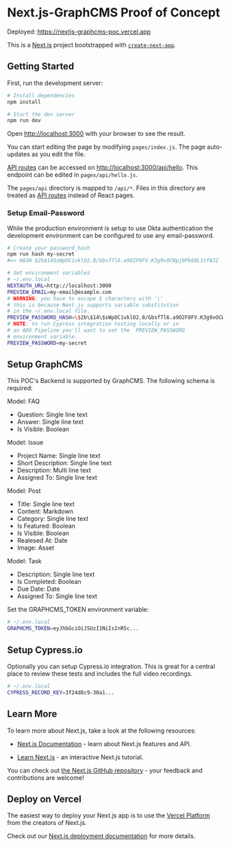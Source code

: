 # Next.js-GraphCMS Proof of Concept

Deployed: https://nextjs-graphcms-poc.vercel.app

This is a [Next.js](https://nextjs.org/) project
bootstrapped with [`create-next-app`](https://github.com/vercel/next.js/tree/canary/packages/create-next-app).

## Getting Started

First, run the development server:

```bash
# Install dependencies
npm install

# Start the dev server
npm run dev
```

Open [http://localhost:3000](http://localhost:3000) with
your browser to see the result.

You can start editing the page by modifying `pages/index.js`.
The page auto-updates as you edit the file.

[API routes](https://nextjs.org/docs/api-routes/introduction)
can be accessed on [http://localhost:3000/api/hello](http://localhost:3000/api/hello).
This endpoint can be edited in `pages/api/hello.js`.

The `pages/api` directory is mapped to `/api/*`. Files in
this directory are treated as
[API routes](https://nextjs.org/docs/api-routes/introduction)
instead of React pages.

### Setup Email-Password

While the production environment is setup to use Okta
authentication the development environment can be
configured to use any email-password.

```bash
# Create your password_hash
npm run hash my-secret
#=> HASH $2b$14$sWpOC1vklO2.8/GbsfTl6.a9O2F8FV.K3g9vOCWpj0Pk60L1tfWJ2

# Set environment variables
# ~/.env.local
NEXTAUTH_URL=http://localhost:3000
PREVIEW_EMAIL=my-email@example.com
# WARNING: you have to escape $ characters with '\'
# this is because Next.js supports variable substitution
# in the ~/.env.local file.
PREVIEW_PASSWORD_HASH=\$2b\$14\$sWpOC1vklO2.8/GbsfTl6.a9O2F8FV.K3g9vOCWpj0Pk60L1tfWJ2
# NOTE: to run Cypress integration testing locally or in
# an ADO Pipeline you'll want to set the  PREVIEW_PASSWORD
# environment variable.
PREVIEW_PASSWORD=my-secret
```

## Setup GraphCMS

This POC's Backend is supported by GraphCMS. The following schema
is required:

Model: FAQ

- Question: Single line text
- Answer: Single line text
- Is Visible: Boolean

Model: Issue

- Project Name: Single line text
- Short Description: Single line text
- Description: Multi line text
- Assigned To: Single line text

Model: Post

- Title: Single line text
- Content: Markdown
- Category: Single line text
- Is Featured: Boolean
- Is Visible: Boolean
- Realesed At: Date
- Image: Asset

Model: Task

- Description: Single line text
- Is Completed: Boolean
- Due Date: Date
- Assigned To: Single line text

Set the GRAPHCMS_TOKEN environment variable:

```bash
# ~/.env.local
GRAPHCMS_TOKEN=eyJhbGciOiJSUzI1NiIsInR5c...
```

## Setup Cypress.io

Optionally you can setup Cypress.io integration. This is great
for a central place to review these tests and includes the full
video recordings.

```bash
# ~/.env.local
CYPRESS_RECORD_KEY=3f24d8c9-30a1...
```

## Learn More

To learn more about Next.js, take a look at the
following resources:

- [Next.js Documentation](https://nextjs.org/docs) -
  learn about Next.js features and API.

- [Learn Next.js](https://nextjs.org/learn) -
  an interactive Next.js tutorial.

You can check out
[the Next.js GitHub repository](https://github.com/vercel/next.js/) -
your feedback and contributions are welcome!

## Deploy on Vercel

The easiest way to deploy your Next.js app is to use the
[Vercel Platform](https://vercel.com/new?utm_medium=default-template&filter=next.js&utm_source=create-next-app&utm_campaign=create-next-app-readme) from the creators
of Next.js.

Check out our [Next.js deployment documentation](https://nextjs.org/docs/deployment)
for more details.
